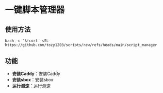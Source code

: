 # 一键脚本管理器

## 使用方法
```shell
bash -c "$(curl -sSL https://github.com/tozy1203/scripts/raw/refs/heads/main/script_manager.sh)"
```

## 功能
- **安装Caddy**：安装Caddy
- **安装sbox**：安装sbox
- **运行测速**：运行测速






